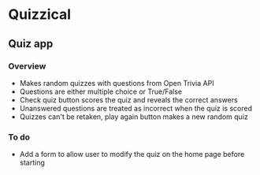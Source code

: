 # Quizzical

## Quiz app

### Overview
- Makes random quizzes with questions from Open Trivia API
- Questions are either multiple choice or True/False
- Check quiz button scores the quiz and reveals the correct answers
- Unanswered questions are treated as incorrect when the quiz is scored
- Quizzes can't be retaken, play again button makes a new random quiz

### To do
- Add a form to allow user to modify the quiz on the home page before starting